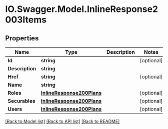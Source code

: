 # IO.Swagger.Model.InlineResponse2003Items
## Properties

Name | Type | Description | Notes
------------ | ------------- | ------------- | -------------
**Id** | **string** |  | [optional] 
**Description** | **string** |  | 
**Href** | **string** |  | [optional] 
**Name** | **string** |  | 
**Roles** | [**InlineResponse200Plans**](InlineResponse200Plans.md) |  | [optional] 
**Securables** | [**InlineResponse200Plans**](InlineResponse200Plans.md) |  | [optional] 
**Users** | [**InlineResponse200Plans**](InlineResponse200Plans.md) |  | [optional] 

[[Back to Model list]](../README.md#documentation-for-models) [[Back to API list]](../README.md#documentation-for-api-endpoints) [[Back to README]](../README.md)

